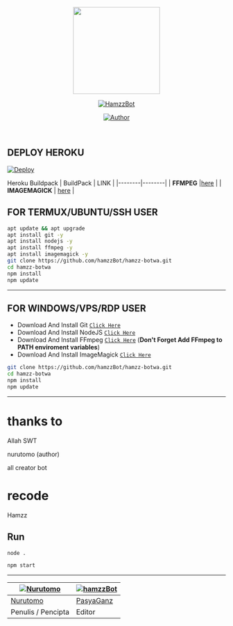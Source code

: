 
<p align="center">
<img src="https://telegra.ph/file/f861e80098de6b550d631.jpg" width="200" height="200"/>
  </p>
  
 <p align="center">
 <a href="#"><img title="HamzzBot" src="https://img.shields.io/badge/Hamzzbot-green?colorA=%23ff0000&colorB=%23017e40&style=for-the-badge"></a>
</p>
<p align="center">
<a href="https://github.com/Nurutomo"><img title="Author" src="https://img.shields.io/badge/AUTHOR-nurutomo-blue.svg?style=for-the-badge&logo=github"></a>
</p>
</p>
<br>

## DEPLOY HEROKU

[![Deploy](https://www.herokucdn.com/deploy/button.svg)](https://heroku.com/deploy?template=https://github.com/Dawnfrosty/Mike-bot)

Heroku Buildpack
| BuildPack | LINK |
|--------|--------|
| **FFMPEG** |[here](https://github.com/jonathanong/heroku-buildpack-ffmpeg-latest) |
| **IMAGEMAGICK** | [here](https://github.com/DuckyTeam/heroku-buildpack-imagemagick) |

## FOR TERMUX/UBUNTU/SSH USER

```bash
apt update && apt upgrade
apt install git -y
apt install nodejs -y
apt install ffmpeg -y
apt install imagemagick -y
git clone https://github.com/hamzzBot/hamzz-botwa.git
cd hamzz-botwa
npm install
npm update
```
---------

## FOR WINDOWS/VPS/RDP USER

* Download And Install Git [`Click Here`](https://git-scm.com/downloads)
* Download And Install NodeJS [`Click Here`](https://nodejs.org/en/download)
* Download And Install FFmpeg [`Click Here`](https://ffmpeg.org/download.html) (**Don't Forget Add FFmpeg to PATH enviroment variables**)
* Download And Install ImageMagick [`Click Here`](https://imagemagick.org/script/download.php)

```bash
git clone https://github.com/hamzzBot/hamzz-botwa.git
cd hamzz-botwa
npm install
npm update
```

---------
# thanks to 
Allah SWT

nurutomo (author)

all creator bot

# recode 
Hamzz

## Run

```bash
node .

npm start
```

---------
[![Nurutomo](https://github.com/Nurutomo.png?size=100)](https://github.com/Nurutomo) | [![hamzzBot](https://github.com/hamzzBot.png?size=100)](https://github.com/hamzzBot)
----|----
[Nurutomo](https://github.com/Nurutomo) | [PasyaGanz](https://github.com/hamzzBot)
 Penulis / Pencipta | Editor

